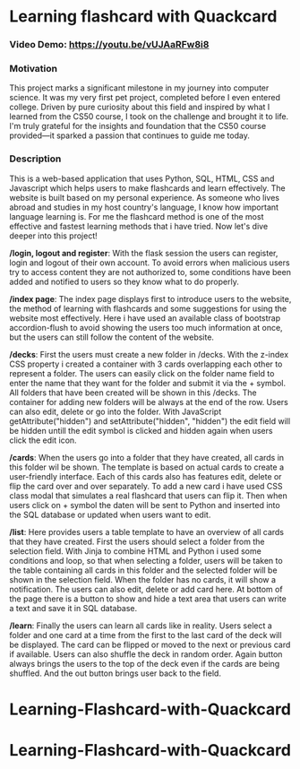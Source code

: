 # Learning flashcard with Quackcard

### Video Demo: https://youtu.be/vUJAaRFw8i8

### Motivation
This project marks a significant milestone in my journey into computer science. It was my very first pet project, completed before I even entered college. Driven by pure curiosity about this field and inspired by what I learned from the CS50 course, I took on the challenge and brought it to life. I'm truly grateful for the insights and foundation that the CS50 course provided—it sparked a passion that continues to guide me today.

### Description
This is a web-based application that uses Python, SQL, HTML, CSS and Javascript which helps users to make flashcards and learn effectively. The website is built based on my personal experience. As someone who lives abroad and studies in my host country's language, I know how important language learning is. For me the flashcard method is one of the most effective and fastest learning methods that i have tried. Now let's dive deeper into this project!

**/login, logout and register**: With the flask session the users can register, login and logout of their own account. To avoid errors when malicious users try to access content they are not authorized to, some conditions have been added and notified to users so they know what to do properly.

**/index page**: The index page displays first to introduce users to the website, the method of learning with flashcards and some suggestions for using the website most effectively. Here i have used an available class of bootstrap accordion-flush to avoid showing the users too much information at once, but the users can still follow the content of the website.

**/decks**: First the users must create a new folder in /decks. With the z-index CSS property i created a container with 3 cards overlapping each other to represent a folder. The users can easily click on the folder name field to enter the name that they want for the folder and submit it via the + symbol. All folders that have been created will be shown in this /decks. The container for adding new folders will be always at the end of the row. Users can also edit, delete or go into the folder. With JavaScript getAttribute("hidden") and setAttribute("hidden", "hidden") the edit field will be hidden untill the edit symbol is clicked and hidden again when users click the edit icon.

**/cards**: When the users go into a folder that they have created, all cards in this folder wil be shown. The template is based on actual cards to create a user-friendly interface. Each of this cards also has features edit, delete or flip the card over and over separately. To add a new card i have used CSS class modal that simulates a real flashcard that users can flip it. Then when users click on + symbol the daten will be sent to Python and inserted into the SQL database or updated when users want to edit.

**/list**: Here provides users a table template to have an overview of all cards that they have created. First the users should select a folder from the selection field. With Jinja to combine HTML and Python i used some conditions and loop, so that when selecting a folder, users will be taken to the table containing all cards in this folder and the selected folder will be shown in the selection field. When the folder has no cards, it will show a notification. The users can also edit, delete or add card here. At bottom of the page there is a button to show and hide a text area that users can write a text and save it in SQL database.

**/learn**: Finally the users can learn all cards like in reality. Users select a folder and one card at a time from the first to the last card of the deck will be displayed. The card can be flipped or moved to the next or previous card if available. Users can also shuffle the deck in random order. Again button always brings the users to the top of the deck even if the cards are being shuffled. And the out button brings user back to the  field.
# Learning-Flashcard-with-Quackcard
# Learning-Flashcard-with-Quackcard
